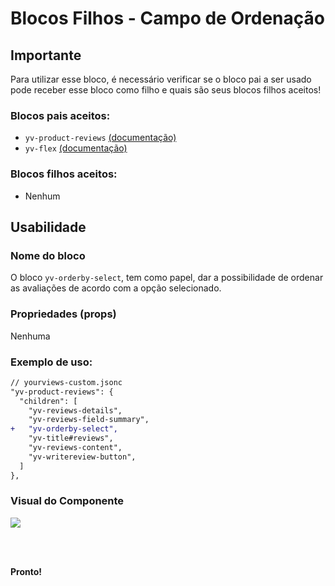 # Blocos Filhos - Campo de Ordenação

## Importante

Para utilizar esse bloco, é necessário verificar se o bloco pai a ser usado pode receber esse bloco como filho e quais são seus blocos filhos aceitos!

### Blocos pais aceitos:

 - `yv-product-reviews` [(documentação)](https://github.com/yourviewsbyhiplatform/documentacoes/blob/master/Instala%C3%A7%C3%A3o%20personaliz%C3%A1vel%20-%20Bloco%20de%20reviews.md)
 - `yv-flex` [(documentação)](https://github.com/yourviewsbyhiplatform/documentacoes/blob/master/Blocos%20Filhos%20-%20Flex%20Box.md)

### Blocos filhos aceitos:

- Nenhum
 
## Usabilidade

### Nome do bloco

O bloco `yv-orderby-select`, tem como papel, dar a possibilidade de ordenar as avaliações de acordo com a opção selecionado.

### Propriedades (props)

Nenhuma

### Exemplo de uso:

```diff
// yourviews-custom.jsonc
"yv-product-reviews": {
  "children": [
    "yv-reviews-details",
    "yv-reviews-field-summary",
+   "yv-orderby-select",
    "yv-title#reviews",
    "yv-reviews-content",
    "yv-writereview-button",
  ]
},
```

### Visual do Componente
![](https://i.imgur.com/e5MJNmo.png)

<br>
<br>

**Pronto!**

<!--stackedit_data:
eyJoaXN0b3J5IjpbLTg2MTUxMjg0NSw3NDE1MDg4NjFdfQ==
-->